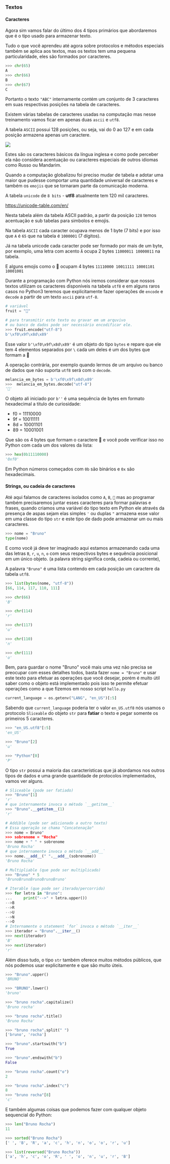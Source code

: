 ### Textos

#### Caracteres

Agora sim vamos falar do último dos 4 tipos primários que abordaremos que é
o tipo usado para armazenar texto.

Tudo o que você aprendeu até agora sobre protocolos e métodos especiais também
se aplica aos textos, mas os textos tem uma pequena particularidade, eles
são formados por caracteres.

```py
>>> chr(65)
A
>>> chr(66)
B
>>> chr(67)
C
```

Portanto o texto `"ABC"` internamente contém um conjunto de 3 caracteres em suas
respectivas posições na tabela de caracteres.

Existem várias tabelas de caracteres usadas na computação mas nesse treinamento
vamos ficar em apenas duas `ascii` e `utf8`.

A tabela `ASCII` possui 128 posições, ou seja, vai do 0 ao 127 e em cada posição
armazena apenas um caractere.


![](./imgs/ascii.png)

Estes são os caracteres básicos da língua inglesa e como pode perceber ela não
considera acentuação ou caracteres especiais de outros idiomas como Russo ou 
Mandarim.

Quando a computação globalizou foi preciso mudar de tabela e adotar uma maior que
pudesse comportar uma quantidade universal de caracteres e também os `emojis` que
se tornaram parte da comunicação moderna.

A tabela `unicode` de `8 bits` - **utf8** atualmente tem 120 mil caracteres.

https://unicode-table.com/en/

Nesta tabela além da tabela ASCII padrão, a partir da posição `128` temos acentuação
e sub tabelas para simbolos e emojis.

Na tabela `ASCII` cada caracter ocupava menos de 1 byte (7 bits) e por isso que
`A` é `65` que na tabela é `1000001` (7 dígitos).

Já na tabela unicode cada caracter pode ser formado por mais de um byte, por
exemplo, uma letra com acento `Ã` ocupa 2 bytes `11000011 10000011` na tabela.

E alguns emojis como o 🍉 ocupam 4 bytes `11110000 10011111 10001101 10001001`

Durante a programação com Python nós iremos considerar que nossos textos 
utilizam os caracteres disponíveis na tabela `utf8` e em alguns raros casos
no Python3 teremos que explicitamente fazer operações de `encode` e `decode` a
partir de um texto `ascii` para `utf-8`.

```py
# variável
fruit = "🍉"

# para transmitir este texto ou gravar em um arquvivo
# ou banco de dados pode ser necessário encodificar ele.
>>> fruit.encode("utf-8")
b'\xf0\x9f\x8d\x89'
```

Esse valor `b'\xf0\x9f\x8d\x89'` é um objeto do tipo `bytes` e repare que ele
tem 4 elementos separados por `\` cada um deles é um dos bytes que formam a 🍉

A operação contrária, por exemplo quando lermos de um arquivo ou banco de 
dados que não suporta `utf8` será com o `decode`.

```py
melancia_em_bytes = b'\xf0\x9f\x8d\x89'
>>>  melancia_em_bytes.decode("utf-8")
'🍉'
```

O objeto ali iniciado por `b''` é uma sequência de bytes em formato hexadecimal
a titulo de curiosidade:

- f0 = 11110000 
- 9f = 10011111 
- 8d = 10001101 
- 89 = 10001001

Que são os 4 bytes que formam o caractere 🍉 e você pode verificar isso no Python
com cada um dos valores da lista:

```py
>>> hex(0b11110000)
'0xf0'
```

Em Python números começados com `0b` são binários e `0x` são hexadecimais.

#### Strings, ou cadeia de caracteres

Até aqui falamos de caracteres isolados como `A`, `B`, `🍉` mas ao programar
também precisaremos juntar esses caracteres para formar palavras e frases,
quando criamos uma variável do tipo texto em Python ele através da presença
de aspas sejam elas simples `'` ou duplas `"` armazena esse valor em uma classe
do tipo `str` e este tipo de dado pode armazenar um ou mais caracteres.

```py
>>> nome = "Bruno"
type(nome)
```

E como você já deve ter imaginado aqui estamos armazenando cada uma das letras
`B`, `r`, `u`, `n`, `o` com seus respectivos bytes e sequência posicional em um
único objeto. (a palavra string significa corda, cadeia ou corrente),

A palavra `"Bruno"` é uma lista contendo em cada posição um caractere da tabela
`utf8`.

```py
>>> list(bytes(nome, "utf-8"))
[66, 114, 117, 110, 111]

>>> chr(66)
'B'

>>> chr(114)
'r'

>>> chr(117)
'u'

>>> chr(110)
'n'

>>> chr(111)
'o'
```

Bem, para guardar o nome "Bruno" você mais uma vez não precisa se preocupar com
esses detalhes todos, basta fazer `nome = "Bruno"` e usar este texto para efetuar
as operações que você desejar, porém é muito útil saber como o objeto está
implementado pois isso te permite efetuar operações como a que fizemos em 
nosso script `hello.py`

```py
current_language = os.getenv("LANG", "en_US")[:5]
```

Sabendo que `current_language` poderia ter o valor `en_US.utf8` nós usamos
o protocolo `Sliceable` do objeto `str` para **fatiar** o texto e pegar
somente os primeiros 5 caracteres.

```py
>>> "en_US.utf8"[:5]
'en_US'

>>> "Bruno"[2]
'u'

>>> "Python"[0]
'P'
```

O tipo `str` possui a maioria das características que já abordamos nos outros
tipos de dados e uma grande quantidade de protocolos implementados, vamos ver
alguns.

```py
# Sliceable (pode ser fatiado)
>>> "Bruno"[1]
'r'
# que internamente invoca o método `__getitem__`
>>> "Bruno".__getitem__(1)
'r'

# Addible (pode ser adicionado a outro texto)
# Essa operação se chama "Concatenação"
>>> nome = Bruno" 
>>> sobrenome = "Rocha"
>>> nome + " " + sobrenome
'Bruno Rocha'
# que internamente invoca o método `__add__`
>>> nome.__add__(" ".__add__(sobrenome))
'Bruno Rocha'

# Multipliable (que pode ser multiplicado)
>>> "Bruno" * 5
'BrunoBrunoBrunoBrunoBruno'

# Iterable (que pode ser iterado/percorrido)
>>> for letra in "Bruno":
...     print("-->" + letra.upper())
-->B
-->R
-->U
-->N
-->O
# Internamente o statement `for` invoca o método `__iter__`
>>> iterador = "Bruno".__iter__()
>>> next(iterador)
'B'
>>> next(iterador)
'r'
```

Além disso tudo, o tipo `str` também oferece muitos métodos públicos, que nós
podemos usar explicitamente e que são muito úteis.

```py
>>> "Bruno".upper()
'BRUNO'

>>> "BRUNO".lower()
'bruno'

>>> "bruno rocha".capitalize()
'Bruno rocha'

>>> "bruno rocha".title()
'Bruno Rocha'

>>> "bruno rocha".split(" ")
['bruno', 'rocha']

>>> "bruno".startswith("b")
True

>>> "bruno".endswith("b")
False

>>> "bruno rocha".count("o")
2

>>> "bruno rocha".index("c")
8
>>> "bruno rocha"[8]
'c'
```

E também algumas coisas que podemos fazer com qualquer objeto sequencial do
Python:

```py
>>> len("Bruno Rocha")
11

>>> sorted("Bruno Rocha")
[' ', 'B', 'R', 'a', 'c', 'h', 'n', 'o', 'o', 'r', 'u']

>>> list(reversed("Bruno Rocha"))
['a', 'h', 'c', 'o', 'R', ' ', 'o', 'n', 'u', 'r', 'B']
```
